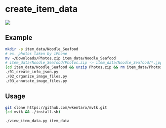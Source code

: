 # create_item_data

![](https://user-images.githubusercontent.com/4310419/29253811-2187f0b2-80c2-11e7-8453-df047624af7b.png)

## Example

```bash
mkdir -p item_data/Noodle_Seafood
# ex. photos taken by iPhone
mv ~/Downloads/Photos.zip item_data/Noodle_Seafood
# item_data/Noodle_Seafood/Photos.zip -> item_data/Noodle_Seafood/*.jpg
(cd item_data/Noodle_Seafood && unzip Photos.zip && rm item_data/Photos.zip)
./01_create_info_json.py
./02_organize_image_files.py
./03_annotate_image_files.py
```


## Usage

```bash
git clone https://github.com/wkentaro/mvtk.git
(cd mvtk && ./install.sh)

./view_item_data.py item_data
```
